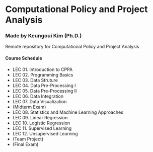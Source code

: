 # Computational Policy and Project Analysis
### Made by Keungoui Kim (Ph.D.)
Remote repository for Computational Policy and Project Analysis

#### Course Schedule
- LEC 01. Introduction to CPPA
- LEC 02. Programming Basics
- LEC 03. Data Struture
- LEC 04. Data Pre-Processing I
- LEC 05. Data Pre-Processing II
- LEC 06. Data Integration
- LEC 07. Data Visualization
- (Midterm Exam)
- LEC 08. Statistics and Machine Learning Approaches
- LEC 09. Linear Regression
- LEC 10. Logistic Regression
- LEC 11. Supervised Learning 
- LEC 12. Unsupervised Learning 
- (Team Project)
- (Final Exam)
